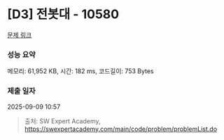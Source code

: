 # [D3] 전봇대 - 10580 

[문제 링크](https://swexpertacademy.com/main/code/problem/problemDetail.do?contestProbId=AXO8QBw6Qu4DFAXS) 

### 성능 요약

메모리: 61,952 KB, 시간: 182 ms, 코드길이: 753 Bytes

### 제출 일자

2025-09-09 10:57



> 출처: SW Expert Academy, https://swexpertacademy.com/main/code/problem/problemList.do